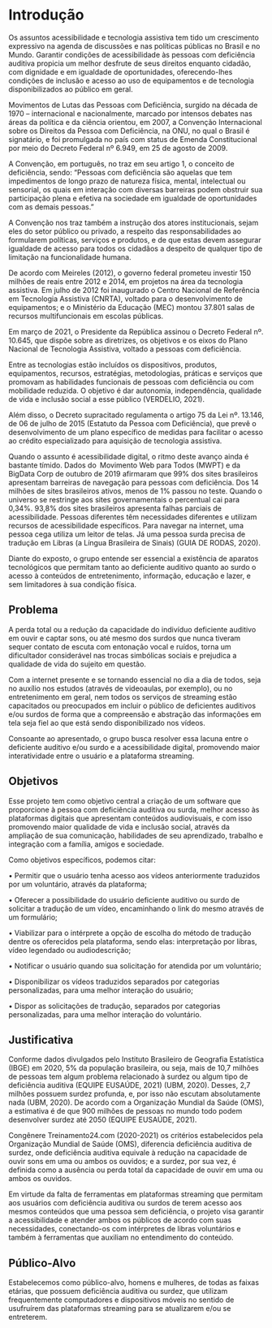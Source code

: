 # Introdução

Os assuntos acessibilidade e tecnologia assistiva tem tido um crescimento expressivo na agenda de discussões e nas políticas públicas no Brasil e no Mundo. Garantir condições de acessibilidade às pessoas com deficiência auditiva propicia um melhor desfrute de seus direitos enquanto cidadão, com dignidade e em igualdade de oportunidades, oferecendo-lhes condições de inclusão e acesso ao uso de equipamentos e de tecnologia disponibilizados ao público em geral.

Movimentos de Lutas das Pessoas com Deficiência, surgido na década de 1970 – internacional e nacionalmente, marcado por intensos debates nas áreas da política e da ciência orientou, em 2007, a Convenção Internacional sobre os Direitos da Pessoa com Deficiência, na ONU, no qual o Brasil é signatário, e foi promulgada no país com status de Emenda Constitucional por meio do Decreto Federal nº 6.949, em 25 de agosto de 2009.

A Convenção, em português, no traz em seu artigo 1, o conceito de deficiência, sendo: “Pessoas com deficiência são aquelas que tem impedimentos de longo prazo de natureza física, mental, intelectual ou sensorial, os quais em interação com diversas barreiras podem obstruir sua participação plena e efetiva na sociedade em igualdade de oportunidades com as demais pessoas.”

A Convenção nos traz também a instrução dos atores institucionais, sejam eles do setor público ou privado, a respeito das responsabilidades ao formularem políticas, serviços e produtos, e de que estas devem assegurar igualdade de acesso para todos os cidadãos a despeito de qualquer tipo de limitação na funcionalidade humana.

De acordo com Meireles (2012), o governo federal prometeu investir 150 milhões de reais entre 2012 e 2014, em projetos na área da tecnologia assistiva. Em julho de 2012 foi inaugurado o Centro Nacional de Referência em Tecnologia Assistiva (CNRTA), voltado para o desenvolvimento de equipamentos; e o Ministério da Educação (MEC) montou 37.801 salas de recursos multifuncionais em escolas públicas.

Em março de 2021, o Presidente da República assinou o Decreto Federal nº. 10.645, que dispõe sobre as diretrizes, os objetivos e os eixos do Plano Nacional de Tecnologia Assistiva, voltado a pessoas com deficiência. 

Entre as tecnologias estão incluídos os dispositivos, produtos, equipamentos, recursos, estratégias, metodologias, práticas e serviços que promovam as habilidades funcionais de pessoas com deficiência ou com mobilidade reduzida. O objetivo é dar autonomia, independência, qualidade de vida e inclusão social a esse público (VERDELIO, 2021). 

Além disso, o Decreto supracitado regulamenta o artigo 75 da Lei nº. 13.146, de 06 de julho de 2015 (Estatuto da Pessoa com Deficiência), que prevê o desenvolvimento de um plano específico de medidas para facilitar o acesso ao crédito especializado para aquisição de tecnologia assistiva.

Quando o assunto é acessibilidade digital, o ritmo deste avanço ainda é bastante tímido. Dados do Movimento Web para Todos (MWPT) e da BigData Corp de outubro de 2019 afirmaram que 99% dos sites brasileiros apresentam barreiras de navegação para pessoas com deficiência. Dos 14 milhões de sites brasileiros ativos, menos de 1% passou no teste. Quando o universo se restringe aos sites governamentais o percentual cai para 0,34%. 93,8% dos sites brasileiros apresenta falhas parciais de acessibilidade. Pessoas diferentes têm necessidades diferentes e utilizam recursos de acessibilidade específicos. Para navegar na internet, uma pessoa cega utiliza um leitor de telas. Já uma pessoa surda precisa de tradução em Libras (a Língua Brasileira de Sinais) (GUIA DE RODAS, 2020).

Diante do exposto, o grupo entende ser essencial a existência de aparatos tecnológicos que permitam tanto ao deficiente auditivo quanto ao surdo o acesso à conteúdos de entretenimento, informação, educação e lazer, e sem limitadores à sua condição física. 


## Problema

A perda total ou a redução da capacidade do indivíduo deficiente auditivo em ouvir e captar sons, ou até mesmo dos surdos que nunca tiveram sequer contato de escuta com entonação vocal e ruídos, torna um dificultador considerável nas trocas simbólicas sociais e prejudica a qualidade de vida do sujeito em questão. 

Com a internet presente e se tornando essencial no dia a dia de todos, seja no auxílio nos estudos (através de videoaulas, por exemplo), ou no entretenimento em geral, nem todos os serviços de streaming estão capacitados ou preocupados em incluir o público de deficientes auditivos e/ou surdos de forma que a compreensão e abstração das informações em tela seja fiel ao que está sendo disponibilizado nos vídeos.

Consoante ao apresentado, o grupo busca resolver essa lacuna entre o deficiente auditivo e/ou surdo e a acessibilidade digital, promovendo maior interatividade entre o usuário e a plataforma streaming.


## Objetivos

Esse projeto tem como objetivo central a criação de um software que proporcione à pessoa com deficiência auditiva ou surda, melhor acesso às plataformas digitais que apresentam conteúdos audiovisuais, e com isso promovendo maior qualidade de vida e inclusão social, através da ampliação de sua comunicação, habilidades de seu aprendizado, trabalho e integração com a família, amigos e sociedade.

Como objetivos específicos, podemos citar:

•	Permitir que o usuário tenha acesso aos vídeos anteriormente traduzidos por um voluntário, através da plataforma; 

•	Oferecer a possibilidade do usuário deficiente auditivo ou surdo de solicitar a tradução de um vídeo, encaminhando o link do mesmo através de um formulário;  

•	Viabilizar para o intérprete a opção de escolha do método de tradução dentre os oferecidos pela plataforma, sendo elas: interpretação por libras, vídeo legendado ou audiodescrição;  

•	Notificar o usuário quando sua solicitação for atendida por um voluntário;  

•	Disponibilizar os vídeos traduzidos separados por categorias personalizadas, para uma melhor interação do usuário;  

•	Dispor as solicitações de tradução, separados por categorias personalizadas, para uma melhor interação do voluntário.  



## Justificativa

Conforme dados divulgados pelo Instituto Brasileiro de Geografia Estatística (IBGE) em 2020, 5% da população brasileira, ou seja, mais de 10,7 milhões de pessoas tem algum problema relacionado à surdez ou algum tipo de deficiência auditiva (EQUIPE EUSAÚDE, 2021) (UBM, 2020). Desses, 2,7 milhões possuem surdez profunda, e, por isso não escutam absolutamente nada (UBM, 2020). De acordo com a Organização Mundial da Saúde (OMS), a estimativa é de que 900 milhões de pessoas no mundo todo podem desenvolver surdez até 2050 (EQUIPE EUSAÚDE, 2021).

Congênere Treinamento24.com (2020-2021) os critérios estabelecidos pela Organização Mundial de Saúde (OMS), diferencia deficiência auditiva de surdez, onde deficiência auditiva equivale à redução na capacidade de ouvir sons em uma ou ambos os ouvidos; e a surdez, por sua vez, é definida como a ausência ou perda total da capacidade de ouvir em uma ou ambos os ouvidos.

Em virtude da falta de ferramentas em plataformas streaming que permitam aos usuários com deficiência auditiva ou surdos de terem acesso aos mesmos conteúdos que uma pessoa sem deficiência, o projeto visa garantir a acessibilidade e atender ambos os públicos de acordo com suas necessidades, conectando-os com intérpretes de libras voluntários e também à ferramentas que auxiliam no entendimento do conteúdo. 


## Público-Alvo

Estabelecemos como público-alvo, homens e mulheres, de todas as faixas etárias, que possuem deficiência auditiva ou surdez, que utilizam frequentemente computadores e dispositivos móveis no sentido de usufruírem das plataformas streaming para se atualizarem e/ou se entreterem.


